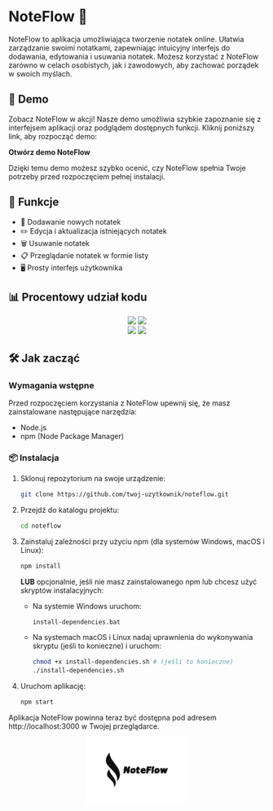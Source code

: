 # NoteFlow 📝

NoteFlow to aplikacja umożliwiająca tworzenie notatek online. Ułatwia zarządzanie swoimi notatkami, zapewniając intuicyjny interfejs do dodawania, edytowania i usuwania notatek. Możesz korzystać z NoteFlow zarówno w celach osobistych, jak i zawodowych, aby zachować porządek w swoich myślach.

## 🚀 Demo

Zobacz NoteFlow w akcji! Nasze demo umożliwia szybkie zapoznanie się z interfejsem aplikacji oraz podglądem dostępnych funkcji. Kliknij poniższy link, aby rozpocząć demo:

<a href="https://github.com/matiqueue/NoteFlow/tree/main/beta" style="text-decoration: none; font-weight: bold; text-decoration-color: white;">Otwórz demo NoteFlow</a>

Dzięki temu demo możesz szybko ocenić, czy NoteFlow spełnia Twoje potrzeby przed rozpoczęciem pełnej instalacji.


## 🌟 Funkcje
- 📌 Dodawanie nowych notatek
- ✏️ Edycja i aktualizacja istniejących notatek
- 🗑️ Usuwanie notatek
- 📋 Przeglądanie notatek w formie listy
- 🖥️ Prosty interfejs użytkownika

## 📊 Procentowy udział kodu

<div align="center">
    <img src="https://img.shields.io/github/languages/top/matiqueue/NoteFlow?color=%23FFA500">
    <img src="https://img.shields.io/github/stars/matiqueue/NoteFlow?color=%FFFFFFF&logoColor=%FFFFFFF">
    <br>
    <img src="https://img.shields.io/github/last-commit/matiqueue/NoteFlow?color=%FFFFFFF&logoColor=%FFFFFFF">
    <img src="https://img.shields.io/github/commit-activity/w/matiqueue/NoteFlow?color=%23FFA500">
</div>

## 🛠 Jak zacząć

### Wymagania wstępne
Przed rozpoczęciem korzystania z NoteFlow upewnij się, że masz zainstalowane następujące narzędzia:

- Node.js
- npm (Node Package Manager)

### 📦 Instalacja

1. Sklonuj repozytorium na swoje urządzenie:

   ```sh
   git clone https://github.com/twoj-uzytkownik/noteflow.git
   ```

2. Przejdź do katalogu projektu:

   ```sh
   cd noteflow
   ```

3. Zainstaluj zależności przy użyciu npm (dla systemów Windows, macOS i Linux):

   ```sh
   npm install
   ```

   **LUB** opcjonalnie, jeśli nie masz zainstalowanego npm lub chcesz użyć skryptów instalacyjnych:

   - Na systemie Windows uruchom:

     ```batch
     install-dependencies.bat
     ```

   - Na systemach macOS i Linux nadaj uprawnienia do wykonywania skryptu (jeśli to konieczne) i uruchom:

     ```sh
     chmod +x install-dependencies.sh # (jeśli to konieczne)
     ./install-dependencies.sh
     ```

4. Uruchom aplikację:

   ```sh
   npm start
   ```


Aplikacja NoteFlow powinna teraz być dostępna pod adresem http://localhost:3000 w Twojej przeglądarce.

<div align="center" background-color="white">
    <img src="img/logo.png" width="40%" height="40%" />
</div>

